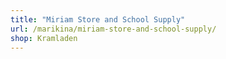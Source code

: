 ```yaml
---
title: "Miriam Store and School Supply"
url: /marikina/miriam-store-and-school-supply/
shop: Kramladen
---
```

